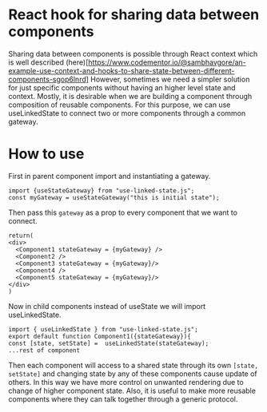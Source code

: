 # React hook for sharing data between components
Sharing data between components is possible through React context which is well described (here)[https://www.codementor.io/@sambhavgore/an-example-use-context-and-hooks-to-share-state-between-different-components-sgop6lnrd] 
However, sometimes we need a simpler solution for just specific components without having an higher level state and context. Mostly, it is desirable when we are building a component through composition of reusable components. For this purpose, we can use useLinkedState to connect two or more components through a common gateway.

# How to use
First in parent component import and instantiating a gateway.
```
import {useStateGateway} from "use-linked-state.js";
const myGateway = useStateGateway("this is initial state");
```
Then pass this `gateway` as a prop to every component that we want to connect.
```
return(
<div>
  <Component1 stateGateway = {myGateway} />
  <Component2 />
  <Component3 stateGateway = {myGateway}/>
  <Component4 />
  <Component5 stateGateway = {myGateway}/>
</div>
)
```
Now in child components instead of useState we will import useLinkedState.
```
import { useLinkedState } from "use-linked-state.js";
export default function Component1({stateGateway}){
const [state, setState] =  useLinkedState(stateGateway);
...rest of component
```
Then each component will access to a shared state through its own `[state, setState]` and changing state by any of these components cause update of others. In this way we have more control on unwanted rendering due to change of higher component state. Also, it is useful to make more reusable components where they can talk together through a generic protocol.





